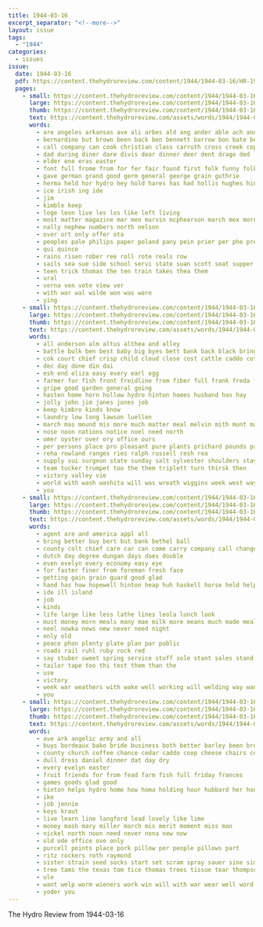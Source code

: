 ```yaml
---
title: 1944-03-16
excerpt_separator: "<!--more-->"
layout: issue
tags:
  - "1944"
categories:
  - issues
issue:
  date: 1944-03-16
  pdf: https://content.thehydroreview.com/content/1944/1944-03-16/HR-1944-03-16.pdf
  pages:
    - small: https://content.thehydroreview.com/content/1944/1944-03-16/small/HR-1944-03-16-01.jpg
      large: https://content.thehydroreview.com/content/1944/1944-03-16/large/HR-1944-03-16-01.jpg
      thumb: https://content.thehydroreview.com/content/1944/1944-03-16/thumbnails/HR-1944-03-16-01.jpg
      text: https://content.thehydroreview.com/assets/words/1944/1944-03-16/HR-1944-03-16-01.txt
      words:
        - are angeles arkansas ave ali arbes ald ang ander able ach and
        - bernardino but brown been back ben bennett barrow bon bate beter bureau bas books browne baptist beavers bottles boys business band
        - call company can cook christian class carruth cross creek cop cali church current cor crosswhite core
        - dad during diner dare divis dear dinner deer dent drage ded
        - elder ene eras easter
        - font full frome from for fer fair found first folk funny folks frand fill farms
        - gave german grand good germ general george grain guthrie
        - herma held hor hydro hey hold hares has had hollis hughes hinton home him half
        - ice irish ing ide
        - jim
        - kimble keep
        - loge leon live les los like left living
        - most matter magazine mar men marvin mcphearson march mex morning mon miller mccullough mee members
        - nally nephew numbers north nelson
        - over ort only offer ota
        - peoples pale philips paper poland pany pein prier per phe president pam power pastor pane people place part pone poe park peek
        - qui quince
        - rains risen rober ree roll rote reals row
        - sails sea sue side school servi state suan scott seat supper sunrise season sunday suit sid second seed sae service son sun
        - teen trick thomas the ten train takes thea them
        - ural
        - verna ven vote view ver
        - with war wal wilde won was ware
        - ying
    - small: https://content.thehydroreview.com/content/1944/1944-03-16/small/HR-1944-03-16-02.jpg
      large: https://content.thehydroreview.com/content/1944/1944-03-16/large/HR-1944-03-16-02.jpg
      thumb: https://content.thehydroreview.com/content/1944/1944-03-16/thumbnails/HR-1944-03-16-02.jpg
      text: https://content.thehydroreview.com/assets/words/1944/1944-03-16/HR-1944-03-16-02.txt
      words:
        - all anderson alm altus althea and alley
        - battle bulk ben best baby big byes bett bank back black bring bobbie block
        - cok court chief crisp child cloud close cost cattle caddo cotton cecil curtis call comes cee county
        - dec day done din dai
        - esh end eliza easy every earl egg
        - farmer for fish front freidline from fiber full frank freda first famous
        - gripe good garden general going
        - hasten home horn hollow hydro hinton homes husband has hay
        - jolly john jim janes jones job
        - keep kimbro kinds know
        - laundry low long lawson luellen
        - march mas mound mis more much matter meal melvin mith munt market
        - nose noon nations notice noel need north
        - omer oyster over ory office ours
        - per persons place pro pleasant pure plants prichard pounds part pla
        - reha rowland ranges ries ralph russell resh rea
        - supply sui surgeon state sunday salt sylvester shoulders stay smart shells south scott seed states shell
        - team tucker trumpet too the them triplett turn thirsk then
        - victory valley vie
        - world with wash washita will was wreath wiggins week west ways war
        - you
    - small: https://content.thehydroreview.com/content/1944/1944-03-16/small/HR-1944-03-16-03.jpg
      large: https://content.thehydroreview.com/content/1944/1944-03-16/large/HR-1944-03-16-03.jpg
      thumb: https://content.thehydroreview.com/content/1944/1944-03-16/thumbnails/HR-1944-03-16-03.jpg
      text: https://content.thehydroreview.com/assets/words/1944/1944-03-16/HR-1944-03-16-03.txt
      words:
        - agent are and america appl all
        - bring better buy bert but bank bethel ball
        - county colt chief care car can come carry company call change comes comfort chisler
        - dutch day degree dungan days does double
        - even evelyn every economy easy eye
        - for faster finer from foreman fresh face
        - getting gain grain guard good glad
        - hand has how hopewell hinton heap huh haskell horse held helps heres heck hydro herford health
        - ide ill island
        - job
        - kinds
        - life large like less lathe lines leola lunch look
        - must money morn meals many mae milk more means much made meal mulder
        - neel nowka news new never need night
        - only old
        - peace phon plenty plate plan par public
        - roads rail ruhl ruby rock red
        - say stuber sweet spring service stuff sole stant sales stand station shall stock son stafford seed shon second stamp sale
        - tailor tape too thi test them than the
        - use
        - victory
        - week war weathers with wake well working will welding way wanda wonder win won worth waste want work winter
        - you
    - small: https://content.thehydroreview.com/content/1944/1944-03-16/small/HR-1944-03-16-04.jpg
      large: https://content.thehydroreview.com/content/1944/1944-03-16/large/HR-1944-03-16-04.jpg
      thumb: https://content.thehydroreview.com/content/1944/1944-03-16/thumbnails/HR-1944-03-16-04.jpg
      text: https://content.thehydroreview.com/assets/words/1944/1944-03-16/HR-1944-03-16-04.txt
      words:
        - ave ark angelic army and all
        - buys bordeaux bako bride business both better barley been browne brothers best baby bring
        - county church coffee chance cedar caddo coop cheese chairs cocci cas city company childs came
        - dull dress daniel dinner dat day dry
        - every evelyn easter
        - fruit friends for from fead farm fish full friday frances
        - games goods glad good
        - hinton helps hydro home how homa holding hour hubbard her hon henke har
        - ike
        - job jennie
        - keys kraut
        - live learn line langford lead lovely like lime
        - money mash mary miller march mis merit moment miss man
        - nickel north noon need never nona new now
        - old ode office ove only
        - purcell points place pork pillow per people pillows part
        - ritz rockers roth raymond
        - sister strain seed socks start set scram spray sauer sine simple swart seen sant still sunday stover saturday sot stock sid sorina special sei show
        - tree tams the texas tom tice thomas trees tissue tear thompson
        - ule
        - want welp worm wieners work win will with war wear well word weeks weathers
        - yoder you
---
```


The Hydro Review from 1944-03-16

<!--more-->

